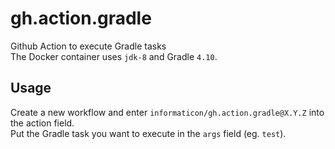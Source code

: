 # gh.action.gradle
Github Action to execute Gradle tasks\
The Docker container uses `jdk-8` and Gradle `4.10`.

## Usage
Create a new workflow and enter `informaticon/gh.action.gradle@X.Y.Z` into the action field.\
Put the Gradle task you want to execute in the `args` field (eg. `test`).
